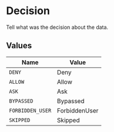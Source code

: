 # Decision

Tell what was the decision about the data.


## Values

| Name             | Value            |
| ---------------- | ---------------- |
| `DENY`           | Deny             |
| `ALLOW`          | Allow            |
| `ASK`            | Ask              |
| `BYPASSED`       | Bypassed         |
| `FORBIDDEN_USER` | ForbiddenUser    |
| `SKIPPED`        | Skipped          |